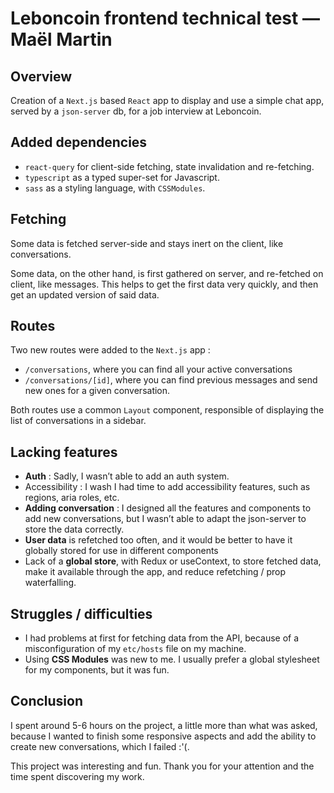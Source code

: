 # Leboncoin frontend technical test — Maël Martin

## Overview

Creation of a `Next.js` based `React` app to display and use a simple chat app, served by a `json-server` db, for a job interview at Leboncoin.

## Added dependencies

- `react-query` for client-side fetching, state invalidation and re-fetching.
- `typescript` as a typed super-set for Javascript.
- `sass` as a styling language, with `CSSModules`.

## Fetching

Some data is fetched server-side and stays inert on the client, like conversations.

Some data, on the other hand, is first gathered on server, and re-fetched on client, like messages. This helps to get the first data very quickly, and then get an updated version of said data.

## Routes

Two new routes were added to the `Next.js` app :

- `/conversations`, where you can find all your active conversations
- `/conversations/[id]`, where you can find previous messages and send new ones for a given conversation.

Both routes use a common `Layout` component, responsible of displaying the list of conversations in a sidebar.

## Lacking features

- **Auth** : Sadly, I wasn’t able to add an auth system.
- Accessibility : I wash I had time to add accessibility features, such as regions, aria roles, etc.
- **Adding conversation** : I designed all the features and components to add new conversations, but I wasn’t able to adapt the json-server to store the data correctly.
- **User data** is refetched too often, and it would be better to have it globally stored for use in different components
- Lack of a **global store**, with Redux or useContext, to store fetched data, make it available through the app, and reduce refetching / prop waterfalling.

## Struggles / difficulties

- I had problems at first for fetching data from the API, because of a misconfiguration of my `etc/hosts` file on my machine.
- Using **CSS Modules** was new to me. I usually prefer a global stylesheet for my components, but it was fun.

## Conclusion

I spent around 5-6 hours on the project, a little more than what was asked, because I wanted to finish some responsive aspects and add the ability to create new conversations, which I failed :'(.

This project was interesting and fun. Thank you for your attention and the time spent discovering my work.
